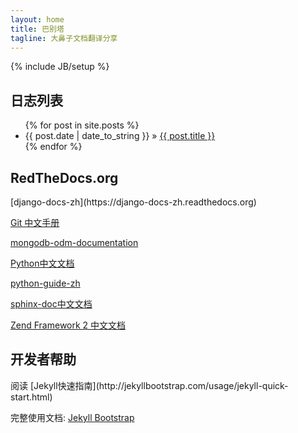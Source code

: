 ```yaml
---
layout: home
title: 巴别塔
tagline: 大鼻子文档翻译分享
---
```

{% include JB/setup %}


<div class="span4">
<h2>日志列表</h2>
<p>
<ul class="posts">
  {% for post in site.posts %}
    <li><span>{{ post.date | date_to_string }}</span> &raquo; <a href="{{ BASE_PATH }}{{ post.url }}">{{ post.title }}</a></li>
  {% endfor %}
</ul>
</p>
</div>
<div class="span4">
<h2>RedTheDocs.org</h2>
<p>
[django-docs-zh](https://django-docs-zh.readthedocs.org)

[Git 中文手册](https://git-reference.readthedocs.org)

[mongodb-odm-documentation](https://mongodb-odm-documentation.readthedocs.org)

[Python中文文档](https://python-documentation-cn.readthedocs.org)

[python-guide-zh](https://sphinx-doc.readthedocs.org)

[sphinx-doc中文文档](https://sphinx-doc.readthedocs.org)

[Zend Framework 2 中文文档](https://zf2-documentation-zh.readthedocs.org)
</p>
</div>
<div class="span4">
<h2>开发者帮助</h2>
<p>
阅读 [Jekyll快速指南](http://jekyllbootstrap.com/usage/jekyll-quick-start.html)

完整使用文档: [Jekyll Bootstrap](http://jekyllbootstrap.com)
</p>
</div>

